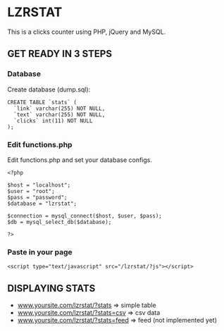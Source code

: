 # LZRSTAT

This is a clicks counter using PHP, jQuery and MySQL.

## GET READY IN 3 STEPS

### Database

Create database (dump.sql):

	CREATE TABLE `stats` (
	  `link` varchar(255) NOT NULL,
	  `text` varchar(255) NOT NULL,
	  `clicks` int(11) NOT NULL
	);

### Edit functions.php

Edit functions.php and set your database configs.
	
	<?php

	$host = "localhost";
	$user = "root";
	$pass = "password";
	$database = "lzrstat";

	$connection = mysql_connect($host, $user, $pass);
	$db = mysql_select_db($database);

	?>

### Paste in your page

	<script type="text/javascript" src="/lzrstat/?js"></script>

## DISPLAYING STATS

* www.yoursite.com/lzrstat/?stats => simple table
* www.yoursite.com/lzrstat/?stats=csv => csv data
* www.yoursite.com/lzrstat/?stats=feed => feed (not implemented yet)